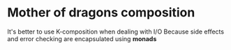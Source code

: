 # Mother of dragons composition

It's better to use K-composition when dealing with I/O
Because side effects and error checking are encapsulated using **monads**

